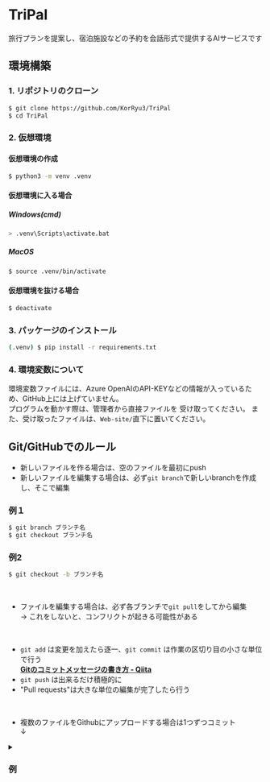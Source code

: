 # TriPal
旅行プランを提案し、宿泊施設などの予約を会話形式で提供するAIサービスです


## 環境構築
### 1. リポジトリのクローン
```bash
$ git clone https://github.com/KorRyu3/TriPal
$ cd TriPal
```

### 2. 仮想環境
#### 仮想環境の作成
```bash
$ python3 -m venv .venv
```
#### 仮想環境に入る場合
##### Windows(cmd)
```bash
> .venv\Scripts\activate.bat
```
##### MacOS
```bash
$ source .venv/bin/activate
```
#### 仮想環境を抜ける場合
```bash
$ deactivate
```

### 3. パッケージのインストール
```bash
(.venv) $ pip install -r requirements.txt
```

### 4. 環境変数について
環境変数ファイルには、Azure OpenAIのAPI-KEYなどの情報が入っているため、GitHub上には上げていません。  
プログラムを動かす際は、管理者から直接ファイルを
受け取ってください。
また、受け取ったファイルは、`Web-site/`直下に置いてください。

## Git/GitHubでのルール


- 新しいファイルを作る場合は、空のファイルを最初にpush
- 新しいファイルを編集する場合は、必ず`git branch`で新しいbranchを作成し、そこで編集<br>
### 例１
```bash
$ git branch ブランチ名
$ git checkout ブランチ名
```
### 例2
```bash
$ git checkout -b ブランチ名
```
<br>


- ファイルを編集する場合は、必ず各ブランチで`git pull`をしてから編集  
→ これをしないと、コンフリクトが起きる可能性がある  
<br>


- `git add` は変更を加えたら逐一、`git commit` は作業の区切り目の小さな単位で行う  
[**Gitのコミットメッセージの書き方 - Qiita**](https://qiita.com/itosho/items/9565c6ad2ffc24c09364#%E9%80%9A%E5%B8%B8%E7%89%88)  
- `git push` は出来るだけ積極的に
- "Pull requests"は大きな単位の編集が完了したら行う  
<br>

- 複数のファイルをGithubにアップロードする場合は1つずつコミット  
 ↓
 
<details><summary><h3>例</h3></summary>
hoge.pyとhoge.htmlを編集し、両方commitしたい場合

#### hoge.py
```bash
git add hoge.py
git commit -m "hoge.pyについてのコメント"
git push
```  

#### hoge.html
```bash
git add hoge.html  
git commit -m "hoge.htmlについてのコメント"  
git push
```
</details>
